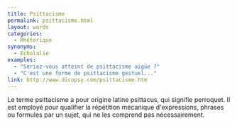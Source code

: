 ```yaml
---
title: Psittacisme
permalink: psittacisme.html
layout: words
categories:
  - Rhétorique
synonyms:
  - Echolalie
examples:
  - "Seriez-vous atteint de psittacisme aigüe ?"
  - "C'est une forme de psittacisme gestuel..."
link: http://www.dicopsy.com/psittacisme.htm
---
```


Le terme psittacisme a pour origine latine psittacus, qui signifie perroquet. Il est employé pour qualifier la répétition mécanique d'expressions, phrases ou formules par un sujet, qui ne les comprend pas nécessairement.
